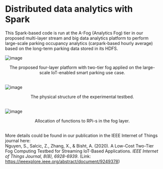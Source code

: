 # Distributed data analytics with Spark
This Spark-based code is run at the A-Fog (Analytics Fog) tier in our proposed multi-layer stream and big data analytics platform to perform large-scale parking occupancy analytics (carpark-based hourly average) based on the long-term parking data stored in its HDFS.
<br />

![image](https://user-images.githubusercontent.com/33792183/149578793-f3d16e0e-c8a4-4b0e-866a-b1ef147276e2.png) 
<div align="center">The proposed four-layer platform with two-tier fog applied on the large-scale IoT-enabled smart parking use case.</div>
<br />

![image](https://user-images.githubusercontent.com/33792183/149578019-e79fc924-dff3-4eb6-8a1f-44fb28fd35a5.png)
<div align="center">The physical structure of the experimental testbed.</div>
<br />

![image](https://user-images.githubusercontent.com/33792183/149578455-059b7517-06aa-48c4-9ad7-9cff5a5b4e0c.png) 
<div align="center">Allocation of functions to RPi-s in the fog layer.</div>
<br />


More details could be found in our publication in the IEEE Internet of Things journal here: 
<br />
Nguyen, S., Salcic, Z., Zhang, X., & Bisht, A. (2020). A Low-Cost Two-Tier Fog Computing Testbed for Streaming IoT-Based Applications. _IEEE Internet of Things Journal, 8(8), 6928-6939_.         (Link: https://ieeexplore.ieee.org/abstract/document/9249378)
